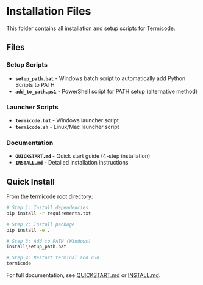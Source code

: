 # Installation Files

This folder contains all installation and setup scripts for Termicode.

## Files

### Setup Scripts

- **`setup_path.bat`** - Windows batch script to automatically add Python Scripts to PATH
- **`add_to_path.ps1`** - PowerShell script for PATH setup (alternative method)

### Launcher Scripts

- **`termicode.bat`** - Windows launcher script
- **`termicode.sh`** - Linux/Mac launcher script

### Documentation

- **`QUICKSTART.md`** - Quick start guide (4-step installation)
- **`INSTALL.md`** - Detailed installation instructions

## Quick Install

From the termicode root directory:

```bash
# Step 1: Install dependencies
pip install -r requirements.txt

# Step 2: Install package
pip install -e .

# Step 3: Add to PATH (Windows)
install\setup_path.bat

# Step 4: Restart terminal and run
termicode
```

For full documentation, see [QUICKSTART.md](QUICKSTART.md) or [INSTALL.md](INSTALL.md).
